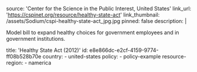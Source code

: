 source: 'Center for the Science in the Public Interest, United States'
link_url: 'https://cspinet.org/resource/healthy-state-act'
link_thumbnail: /assets/Sodium/cspi-healthy-state-act_jpg.jpg
pinned: false
description: |
  <p>Model bill to expand healthy choices for government employees and in government institutions.
  </p>
title: 'Healthy State Act (2012)'
id: e8e866dc-e2cf-4159-9774-ff08b528b70e
country:
  - united-states
policy:
  - policy-example
resource-region:
  - namerica
